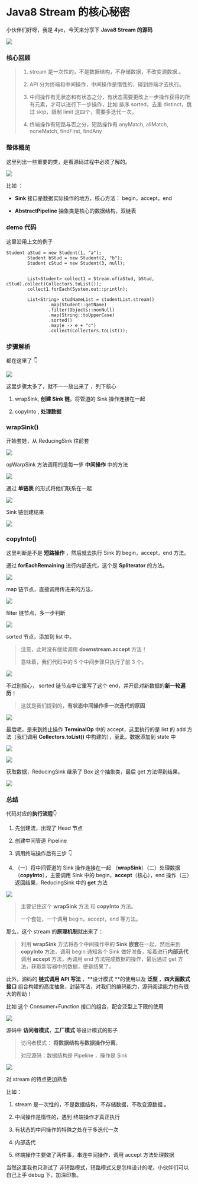 # Java8 Stream 的核心秘密
小伙伴们好呀，我是 4ye，今天来分享下 **Java8 Stream 的源码**

![](https://static001.geekbang.org/infoq/47/4768bf7d847ea53177707fa2167aa3c0.png)

### 核心回顾

> 1.  stream 是一次性的，不是数据结构，不存储数据，不改变源数据.。
>     
> 2.  API 分为终端和中间操作，中间操作是惰性的，碰到终端才去执行。
>     
> 3.  中间操作有无状态和有状态之分，有状态需要更改上一步操作获得的所有元素，才可以进行下一步操作，比如 排序 sorted，去重 distinct，跳过 skip，限制 limit 这四个，需要多迭代一次。
>     
> 4.  终端操作有短路与否之分，短路操作有 anyMatch, allMatch, noneMatch, findFirst, findAny
>     

### 整体概览

这里列出一些重要的类，是看源码过程中必须了解的。

![](https://static001.geekbang.org/infoq/69/69033f50d0d01535eb3756684b992174.png)

比如 ：

*   **Sink** 接口是数据实际操作的地方，核心方法： begin，accept，end
    
*   **AbstractPipeline** 抽象类是核心的数据结构，双链表
    

### demo 代码

这里沿用上文的例子

```
Student aStud = new Student(1, "a");
        Student bStud = new Student(2, "b");
        Student cStud = new Student(3, null);


        List<Student> collect1 = Stream.of(aStud, bStud, cStud).collect(Collectors.toList());
        collect1.forEach(System.out::println);

        List<String> studNameList = studentList.stream()
                .map(Student::getName)
                .filter(Objects::nonNull)
                .map(String::toUpperCase)
                .sorted()
                .map(e -> e + "c")
                .collect(Collectors.toList());
```

### 步骤解析

都在这里了 👇

![](https://static001.geekbang.org/infoq/0b/0bb27f5f4fde04a72c04bb1637ce169a.png)

这里步骤太多了，就不一一放出来了 ，列下核心

1.  wrapSink, **创建 Sink 链**，将管道的 Sink 操作连接在一起
    
2.  copyInto , **处理数据**
    

### wrapSink()

开始套娃，从 ReducingSink 往前套

![](https://static001.geekbang.org/infoq/a8/a8fd68bfc5cf046d3a169a2d4290df36.png)

opWarpSink 方法调用的是每一步 **中间操作** 中的方法

![](https://static001.geekbang.org/infoq/2a/2a320ec39d25447d43365bdf36e0f84b.png)

通过 **单链表** 的形式将他们联系在一起

![](https://static001.geekbang.org/infoq/78/78fb29af024eeae788a96df4ffeab515.png)

Sink 链创建结果

![](https://static001.geekbang.org/infoq/ca/cae90ee18b6b334226f89ce61d7cbb77.png)

### copyInto()

这里判断是不是 **短路操作** ，然后就去执行 Sink 的 begin，accept，end 方法。

通过 **forEachRemaining** 进行内部迭代，这个是 **Spliterator** 的方法。

![](https://static001.geekbang.org/infoq/d9/d988be5447c107ed83cfc26537486356.png)

map 链节点，直接调用传进来的方法，

![](https://static001.geekbang.org/infoq/d6/d6fbf04011dc4222e9a44f9fea5553f1.png)

filter 链节点，多一步判断

![](https://static001.geekbang.org/infoq/71/7160082a2d3bcefcb6295784e1935cd1.png)

sorted 节点，添加到 list 中。

> 注意，此时没有继续调用 **downstream.accept** 方法！
> 
> 意味着，我们代码中的 5 个中间步骤只执行了前 3 个。

![](https://static001.geekbang.org/infoq/2e/2ea663434c9a51ce9ec6bee04e75f68a.png)

不过别担心， sorted 链节点中它重写了这个 end，并开启对新数据的**新一轮遍历**！

> 这就是我们提到的，**有状态中间操作多一次迭代的原因**

![](https://static001.geekbang.org/infoq/1b/1bc839a88e40aa7d13b877739f74efdd.png)

最后呢，是来到终止操作 **TerminalOp** 中的 accept，这里执行的是 list 的 add 方法（我们调用 **Collectors.toList()** 中构建的），至此，数据添加到 state 中

![](https://static001.geekbang.org/infoq/24/24e0625eec2a020e0ae1c8ae6eea3ea6.png)

![](https://static001.geekbang.org/infoq/b1/b1207a06c6ad9bfe1b2bb7003f657e33.png)

获取数据，ReducingSink 继承了 Box 这个抽象类，最后 get 方法得到结果。

![](https://static001.geekbang.org/infoq/17/17da16098d953d96e8c786527e4eedcb.png)

### 总结

代码对应的**执行流程**👇

1.  先创建流，出现了 Head 节点
    
2.  创建中间管道 Pipeline
    
3.  调用终端操作后有三步 👇
    
4.  （一）将中间管道的 Sink 操作连接在一起 （**wrapSink**）（二）处理数据 （**copyInto**），主要调用 Sink 中的 begin，**accept**（核心），end 操作（三）返回结果，ReducingSink 中的 **get** 方法
    

![](https://static001.geekbang.org/infoq/77/778abe7161ded6ba585e90d303349213.png)

> 主要记住这个 **wrapSink** 方法 和 **copyInto** 方法。
> 
> 一个套娃，一个调用 begin，accept，end 等方法。

那么，这个 stream 的**原理机制**就出来了：

> 利用 **wrapSink** 方法将各个中间操作中的 **Sink** **嵌套**在一起，然后来到 **copyInto** 方法，调用 begin 通知各个 Sink 做好准备，接着进行**内部迭代**调用 **accept** 方法，再调用 end 方法完成数据的操作，最后通过 get 方法，获取新容器中的数据，便是结果了。

此外，源码的 **链式调用 API 写法** ，**设计模式 **的使用以及 **泛型** ，**四大函数式接口** 组合构建的高度抽象，封装写法，对我们的编码能力，源码阅读能力也有很大的帮助！

比如 这个 Consumer+Function 接口的组合，配合泛型上下限的使用

![](https://static001.geekbang.org/infoq/d6/d6fbf04011dc4222e9a44f9fea5553f1.png)

源码中 **访问者模式**，**工厂模式** 等设计模式的影子

> 访问者模式： **将数据结构与数据操作分离**。
> 
> 对应源码：数据结构是 Pipeline ，操作是 Sink

![](https://static001.geekbang.org/infoq/a5/a57baab22bc1c60fb90d9c9c523475f5.png)

对 stream 的特点更加熟悉

比如：

1.  stream 是一次性的，不是数据结构，不存储数据，不改变源数据.。
    
2.  中间操作是惰性的，遇到 终端操作才真正执行
    
3.  有状态的中间操作的特殊之处在于多迭代一次
    
4.  内部迭代
    
5.  终端操作主要做了两件事，串连中间操作，调用 accept 方法处理数据
    

当然这里我也只测试了 非短路模式，短路模式又是怎样设计的呢，小伙伴们可以自己上手 debug 下，加深印象。

